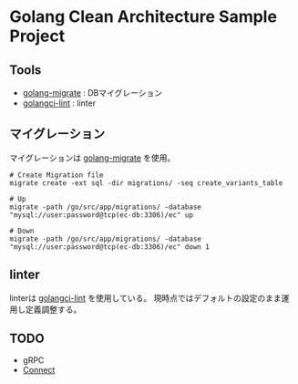 # Golang Clean Architecture Sample Project

## Tools

- [golang-migrate](https://github.com/golang-migrate/migrate) : DBマイグレーション
- [golangci-lint](https://golangci-lint.run/) : linter

## マイグレーション

マイグレーションは [golang-migrate](https://github.com/golang-migrate/migrate) を使用。


```Shell
# Create Migration file
migrate create -ext sql -dir migrations/ -seq create_variants_table

# Up
migrate -path /go/src/app/migrations/ -database "mysql://user:password@tcp(ec-db:3306)/ec" up

# Down
migrate -path /go/src/app/migrations/ -database "mysql://user:password@tcp(ec-db:3306)/ec" down 1

```

## linter

linterは [golangci-lint](https://golangci-lint.run/) を使用している。
現時点ではデフォルトの設定のまま運用し定義調整する。

## TODO

- gRPC
- [Connect](http://zenn.dev/portalkeyinc/articles/18f6f3f54da55a)
